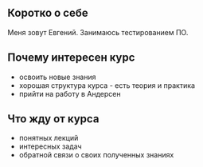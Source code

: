 ## Коротко о себе
Меня зовут Евгений. Занимаюсь тестированием ПО. 

## Почему интересен курс
 - освоить новые знания
 - хорошая структура курса - есть теория и практика
 - прийти на работу в Андерсен

## Что жду от курса
- понятных лекций
- интересных задач
- обратной связи о своих полученных знаниях 
